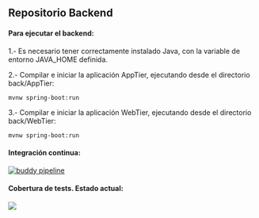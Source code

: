 ## Repositorio Backend

#### Para ejecutar el backend:

1.- Es necesario tener correctamente instalado Java, con la variable de entorno JAVA_HOME definida.

2.- Compilar e iniciar la aplicación AppTier, ejecutando desde el directorio back/AppTier:
 
```mvnw spring-boot:run```
 
3.- Compilar e iniciar la aplicación WebTier,  ejecutando desde el directorio back/WebTier:
 
```mvnw spring-boot:run```

#### Integración continua:
[![buddy pipeline](https://eu.buddy.works/samuelosbs/back/pipelines/pipeline/183049/badge.svg?token=e8b644c841aac6c7e3b9d455658816748e96c2f7752fb4ca2cf0eb69f91727e0 "buddy pipeline")](https://eu.buddy.works/samuelosbs/back/pipelines/pipeline/183049)

#### Cobertura de tests. Estado actual:
![](Cobertura_test.PNG)
